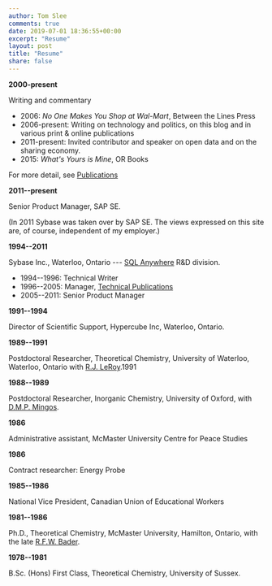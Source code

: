 ```yaml
---
author: Tom Slee
comments: true
date: 2019-07-01 18:36:55+00:00
excerpt: "Resume"
layout: post
title: "Resume"
share: false
---
```



**2000-present**

Writing and commentary

-   2006: *No One Makes You Shop at Wal-Mart*, Between the Lines Press
-   2006-present: Writing on technology and politics, on this blog and
    in various print & online publications
-   2011-present: Invited contributor and speaker on open data and on
    the sharing economy.
-   2015: *What's Yours is Mine*, OR Books

For more detail, see [Publications](http://localhost:1313/about/publications/)

**2011--present**

Senior Product Manager, SAP SE.

(In 2011 Sybase was taken over by SAP SE. The views expressed on this
site are, of course, independent of my employer.)

**1994--2011**

Sybase Inc., Waterloo, Ontario --- [SQL
Anywhere](http://www.sap.com/pc/tech/database/software/sybase-sql-anywhere/index.html) R&D
division.

-   1994--1996: Technical Writer
-   1996--2005: Manager, [Technical Publications](http://dcx.sap.com/)
-   2005--2011: Senior Product Manager

**1991--1994**

Director of Scientific Support, Hypercube Inc, Waterloo, Ontario.

**1989--1991**

Postdoctoral Researcher, Theoretical Chemistry, University of Waterloo,
Waterloo, Ontario with [R.J. LeRoy](http://leroy.uwaterloo.ca/).1991

**1988--1989**

Postdoctoral Researcher, Inorganic Chemistry, University of Oxford, with
[D.M.P. Mingos](http://en.wikipedia.org/wiki/Michael_Mingos).

**1986**

Administrative assistant, McMaster University Centre for Peace Studies

**1986**

Contract researcher: Energy Probe

**1985--1986**

National Vice President, Canadian Union of Educational Workers

**1981--1986**

Ph.D., Theoretical Chemistry, McMaster University, Hamilton, Ontario,
with the late [R.F.W. Bader](http://www.chemistry.mcmaster.ca/bader).

**1978--1981**

B.Sc. (Hons) First Class, Theoretical Chemistry, University of
    Sussex.
